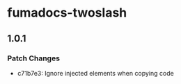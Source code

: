 # fumadocs-twoslash

## 1.0.1

### Patch Changes

- c71b7e3: Ignore injected elements when copying code

